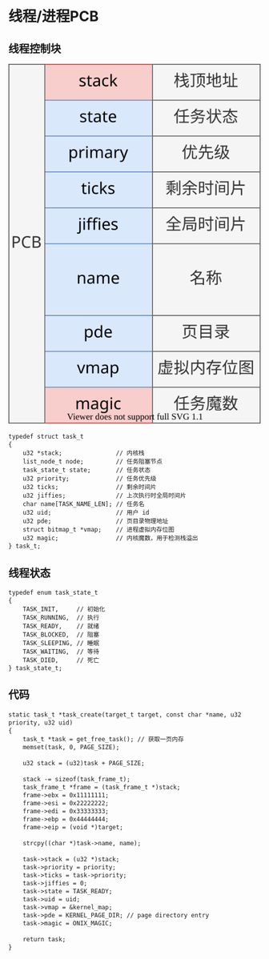 # 线程/进程PCB
## 线程控制块
![](../image/task_pcb_01.drawio.svg)

    typedef struct task_t
    {
        u32 *stack;               // 内核栈
        list_node_t node;         // 任务阻塞节点
        task_state_t state;       // 任务状态
        u32 priority;             // 任务优先级
        u32 ticks;                // 剩余时间片
        u32 jiffies;              // 上次执行时全局时间片
        char name[TASK_NAME_LEN]; // 任务名
        u32 uid;                  // 用户 id
        u32 pde;                  // 页目录物理地址
        struct bitmap_t *vmap;    // 进程虚拟内存位图
        u32 magic;                // 内核魔数，用于检测栈溢出
    } task_t;

## 线程状态
    typedef enum task_state_t
    {
        TASK_INIT,     // 初始化
        TASK_RUNNING,  // 执行
        TASK_READY,    // 就绪
        TASK_BLOCKED,  // 阻塞
        TASK_SLEEPING, // 睡眠
        TASK_WAITING,  // 等待
        TASK_DIED,     // 死亡
    } task_state_t;

## 代码
    static task_t *task_create(target_t target, const char *name, u32 priority, u32 uid)
    {
        task_t *task = get_free_task(); // 获取一页内存
        memset(task, 0, PAGE_SIZE);

        u32 stack = (u32)task + PAGE_SIZE;

        stack -= sizeof(task_frame_t);
        task_frame_t *frame = (task_frame_t *)stack;
        frame->ebx = 0x11111111;
        frame->esi = 0x22222222;
        frame->edi = 0x33333333;
        frame->ebp = 0x44444444;
        frame->eip = (void *)target;

        strcpy((char *)task->name, name);

        task->stack = (u32 *)stack;
        task->priority = priority;
        task->ticks = task->priority;
        task->jiffies = 0;
        task->state = TASK_READY;
        task->uid = uid;
        task->vmap = &kernel_map;
        task->pde = KERNEL_PAGE_DIR; // page directory entry
        task->magic = ONIX_MAGIC;

        return task;
    }